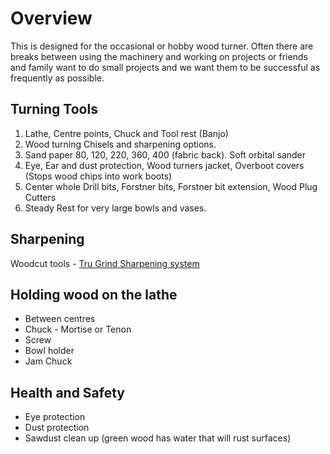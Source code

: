 # Overview

This is designed for the occasional or hobby wood turner. Often there are breaks between using the machinery and working on projects or friends and family want to do small projects and we want them to be successful as frequently as possible.

## Turning Tools

1. Lathe, Centre points, Chuck and Tool rest (Banjo)
2. Wood turning Chisels and sharpening options.
3. Sand paper 80, 120, 220, 360, 400 (fabric back). Soft orbital sander
4. Eye, Ear and dust protection, Wood turners jacket, Overboot covers (Stops wood chips into work boots)
5. Center whole Drill bits, Forstner bits, Forstner bit extension, Wood Plug Cutters
6. Steady Rest for very large bowls and vases.

## Sharpening

Woodcut tools - [Tru Grind Sharpening system](https://www.woodcut-tools.com/store/p62/Tru-Grind_Sharpening_System.html)

## Holding wood on the lathe

* Between centres
* Chuck - Mortise or Tenon
* Screw
* Bowl holder
* Jam Chuck

## Health and Safety

* Eye protection
* Dust protection
* Sawdust clean up (green wood has water that will rust surfaces)
